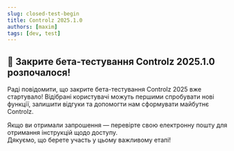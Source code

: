 ```yaml
---
slug: closed-test-begin
title: Controlz 2025.1.0
authors: [maxim]
tags: [dev, test]
---
```


## 🚀 Закрите бета-тестування Controlz 2025.1.0 розпочалося!

Раді повідомити, що закрите бета-тестування Controlz 2025 вже стартувало! Відібрані користувачі можуть першими спробувати нові функції, залишити відгуки та допомогти нам сформувати майбутнє Controlz.

<!-- truncate -->

Якщо ви отримали запрошення — перевірте свою електронну пошту для отримання інструкцій щодо доступу.  
Дякуємо, що берете участь у цьому важливому етапі!
